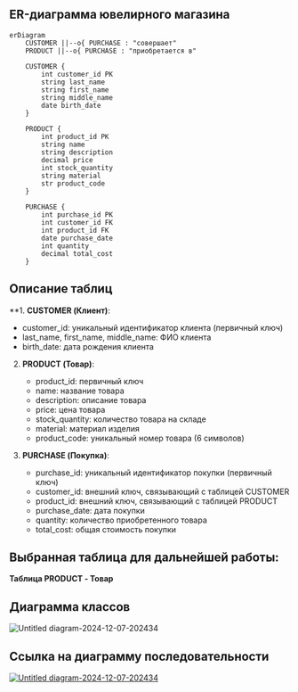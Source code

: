 ## ER-диаграмма ювелирного магазина

```mermaid
erDiagram
    CUSTOMER ||--o{ PURCHASE : "совершает"
    PRODUCT ||--o{ PURCHASE : "приобретается в"

    CUSTOMER {
        int customer_id PK
        string last_name
        string first_name
        string middle_name
        date birth_date
    }

    PRODUCT {
        int product_id PK
        string name
        string description
        decimal price
        int stock_quantity
        string material
        str product_code
    }

    PURCHASE {
        int purchase_id PK
        int customer_id FK
        int product_id FK
        date purchase_date
        int quantity
        decimal total_cost
    }
```

## Описание таблиц

**1. **CUSTOMER (Клиент)**:
   - customer_id: уникальный идентификатор клиента (первичный ключ)
   - last_name, first_name, middle_name: ФИО клиента
   - birth_date: дата рождения клиента

2. **PRODUCT (Товар)**:
   - product_id: первичный ключ
   - name: название товара
   - description: описание товара
   - price: цена товара
   - stock_quantity: количество товара на складе
   - material: материал изделия
   - product_code: уникальный номер товара (6 символов)

3. **PURCHASE (Покупка)**:
   - purchase_id: уникальный идентификатор покупки (первичный ключ)
   - customer_id: внешний ключ, связывающий с таблицей CUSTOMER
   - product_id: внешний ключ, связывающий с таблицей PRODUCT
   - purchase_date: дата покупки
   - quantity: количество приобретенного товара
   - total_cost: общая стоимость покупки

## Выбранная таблица для дальнейшей работы:
**Таблица PRODUCT - Товар**

## Диаграмма классов
![Untitled diagram-2024-12-07-202434](https://github.com/user-attachments/assets/f77930f5-d067-465f-867f-a4631903ea40)

## Ссылка на диаграмму последовательности
[![Untitled diagram-2024-12-07-202434](https://github.com/user-attachments/assets/f77930f5-d067-465f-867f-a4631903ea40)](https://mermaid.live/view#pako:eNrtWd1u2zYUfhWBQAEHdQLbcpxaFwWGZpf7wYpuwGDAUCw6EaZInkQn84IAbbruJhcFigLrzZoNewEns1vHSZxXoN5oh5RkmxTlyOkaYEN74Vr0OYc83_nOR1I5QC3PwshAAf6xi90W3rTNbd_cbbga_OuYPrFbdsd0ifYkwH569AvTdtWjjzyX-J7jZHl9Z7uWt5_-7Rvc8QKbeH4v_dtnlvW5ZZNFoWOTrOibmJi2EyyKEJvMR4g-793T6Bt6RUfhr3RE-_QCPt_TPnsKX2r0OnwKAxd0Qt_RITd7Gfn5uEU0f3urUCmVilqlwj6qpZXoxy89gjVvD_sc4KIwuXG7-Vig1YcP7zOUIcRv4HodPg-f0fECJ2bMnGbwg-ufYPeeDiAAWNKhBs5Des0HR-ERnbBgSYCZ4yrEWY0n_yPtQM81WMs0sDi9yBzFEugYBq7CI4g0gTwu6BC-9WdBZs5JuCmWqVB_g3ufnsHjBL5PNPhvDA9z0SLfaULCyt5y44mQDJ1krESA9QQcBgDLiNWE9jU2J5v8lK_kjCUVlUYrfLUFxQR2rGTEFRKMKg3AhM-0eD1X4XH4IpWPuJ5tTJo_NN1msOP5pOnYASmsqGoqgRmtf5KwClIKn9MxqzI9UyHIaMlg4xanrGoJB1ktRqyorJjhLzB4DpHjMmDXarizBnzNcerPUGLO4vx9ue3ijuO9l6_tlLNExYmpopwy7jwBqN95nn0wYkEaCARK-9r3rG6LNJCiMjLPdkzXcnDTtKxCFgnuC6KnYnpMbMYKKbH5_lcGvXU3Cou6kQBQdqYOl-GxAKWc2StegYGC3hkOMvyPzT2c4C6ucOqrQD8ArwT-lJXaE5YaSfZgJtmpRatizbfmXNXnelGSEyhK-ILDeTUja2oqwV8mmesRu91rerHaBIU8etPtWCbB86b_nry8lcQQEon2janqLJIYWUl5C6Rpl3A_i6lMT8egSMcxe8T9QRImttMNuAMY8344m7XJDQJVnZ4L8grU8rOptOkVoHrK-u4D9Iwht4yQYbDPpJfMm61e07ay6SL02-uE8ZkQfIBw8pOPEvC7EtCUtAWATyfaSJrQiKakT0vrriacGuglHS0U1jeQxyUPk605_0tNjmQvk5qSOCu16JM437E4n0SnYiDshPUaq8CQ6QJfw7lSjpc6Ly6Of8eK_K2N95Nb7DLKvAd-H0WZT7i2xco8uIVMy3AvOt-m6poZ7tbCnPKHoNISLTvoOGYvEegEKMHq5kuRIpuYADIiMgceOV4w1dSsWZdqob84OPkvXdWl33Xkm-Fjdc0mdjDBy_SLxT1yqTHI636z5blt2981ie25CmEW6zK9x1_zdI5ALxkD3zFOKF72CKmdqF3oMEduGc553mtMDyMcl7wbZKrqnzbH_Juj1KPsJvh07oA6XvQuJG9bKoJmvvG5qTmZlsKhi-EgxRzl77sAqpFrn2KGjIZtGzs579GpRP_rbIQdTAa7fwesREW0i0HrbAsZ6IANNxDZwbsgsAZ8tXDb7Dr83ngIpmaXeI97bgsZxO_iIvK97vYOMtqmE8BThE_8h4nEpGO633ve_CMyDtBPyKjo-tqDir5eqVer62W9putF1EPGRnlNr5U2HtTrur5RqpcPi-hn7q-v1WrrVb1crVbq9Y16ubZ--A-Nt7wV)







